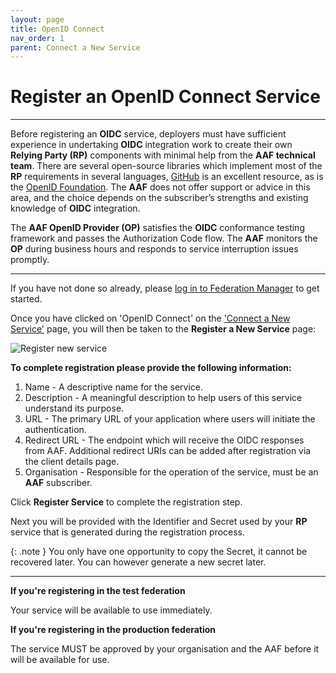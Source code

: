 ```yaml
---
layout: page
title: OpenID Connect
nav_order: 1
parent: Connect a New Service
---
```


# Register an OpenID Connect Service
---
Before registering an **OIDC** service, deployers must have sufficient experience in undertaking **OIDC** integration work to create their own **Relying Party (RP)** components with minimal help from the **AAF technical team**. There are several open-source libraries which implement most of the **RP** requirements in several languages, [GitHub](https://github.com) is an excellent resource, as is the [OpenID Foundation](https://openid.net/developers/libraries/). The **AAF** does not offer support or advice in this area, and the choice depends on the subscriber’s strengths and existing knowledge of **OIDC** integration.

The **AAF OpenID Provider (OP)** satisfies the **OIDC** conformance testing framework and passes the Authorization Code flow. The **AAF** monitors the **OP** during business hours and responds to service interruption issues promptly.

---
If you have not done so already, please [log in to Federation Manager](connect_service/#getting-started) to get started.

Once you have clicked on 'OpenID Connect' on the ['Connect a New Service'](connect_service/#connect-a-new-service) page, you will then be taken to the **Register a New Service** page:

![Register new service](/assets/images/register-new-oidc-service.png)

**To complete registration please provide the following information:**

1. Name - A descriptive name for the service.
2. Description - A meaningful description to help users of this service understand its purpose.
3. URL - The primary URL of your application where users will initiate the authentication.
4. Redirect URL - The endpoint which will receive the OIDC responses from AAF. Additional redirect URIs can be added after registration via the client details page.
5. Organisation - Responsible for the operation of the service, must be an **AAF** subscriber.

Click **Register Service** to complete the registration step.

Next you will be provided with the Identifier and Secret used by your **RP** service that is generated during the registration process.

{: .note }
You only have one opportunity to copy the Secret, it cannot be recovered later. You can however generate a new secret later.

---
**If you're registering in the test federation**

Your service will be available to use immediately.

**If you're registering in the production federation**

The service MUST be approved by your organisation and the AAF before it will be available for use.

